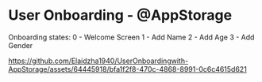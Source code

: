 User Onboarding - @AppStorage 
==================================== 

 Onboarding states:
     0 - Welcome Screen
     1 - Add Name
     2 - Add Age
     3 - Add Gender

https://github.com/Elaidzha1940/UserOnboardingwith-AppStorage/assets/64445918/bfa1f2f8-470c-4868-8991-0c6c4615d621
